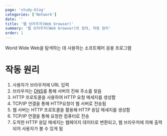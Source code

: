 ```yaml
---
page: 'study-blog'
categories: ['Network']
date: ''
title: '웹 브라우저(Web browser)'
summary: '웹 브라우저(Web browser)의 정의, 작동 원리'
order: 1
---
```


World Wide Web을 탐색하는 데 사용하는 소프트웨어 응용 프로그램

# 작동 원리

1. 사용자가 브라우저에 URL 입력
2. 브라우저는 [DNS](https://wonjongjang.github.io/study-blog/dns)를 통해 서버의 진짜 주소를 찾음
3. HTTP 프로토콜을 사용하여 HTTP 요청 메세지를 생성함
4. TCP/IP 연결을 통해 HTTP요청이 웹 서버로 전송됨
5. 웹 서버는 HTTP 프로토콜을 활용해 HTTP 응답 메세지를 생성함
6. TCP/IP 연결을 통해 요청한 컴퓨터로 전송
7. 도착한 HTTP 응답 메세지는 웹페이지 데이터로 변환되고, 웹 브라우저에 의해 출력되어 사용자가 볼 수 있게 됨
